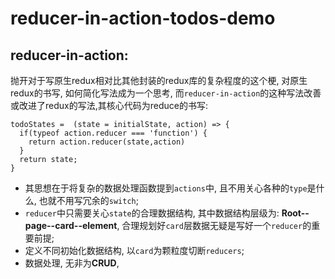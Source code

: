 # reducer-in-action-todos-demo

## reducer-in-action:

   抛开对于写原生redux相对比其他封装的redux库的复杂程度的这个梗, 对原生redux的书写, 如何简化写法成为一个思考, 而`reducer-in-action`的这种写法改善或改进了redux的写法,其核心代码为reduce的书写:

```
todoStates =  (state = initialState, action) => {
  if(typeof action.reducer === 'function') {
    return action.reducer(state,action)
  }
  return state;
}
```

- 其思想在于将复杂的数据处理函数提到`actions`中, 且不用关心各种的`type`是什么, 也就不用写冗余的`switch`;
- `reducer`中只需要关心`state`的合理数据结构, 其中数据结构层级为: **Root--page--card--element**, 合理规划好`card`层数据无疑是写好一个`reducer`的重要前提;
- 定义不同初始化数据结构, 以`card`为颗粒度切断`reducers`;
- 数据处理, 无非为**CRUD**,
